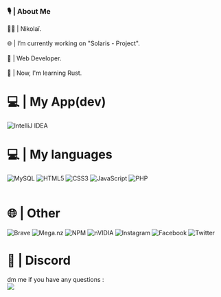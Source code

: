 ### 🎙️ | About Me<br>
🧍‍♂️  | Nikolaï.
<br><br>
🌐 | I’m currently working on "Solaris - Project".
<br><br>
💼 | Web Developer.
<br><br>
🤔 | Now, I'm learning Rust.
<br>

# 💻 | My App(dev)<br> 
![IntelliJ IDEA](https://img.shields.io/badge/IntelliJIDEA-000000.svg?style=for-the-badge&logo=intellij-idea&logoColor=white)

# 💻 | My languages<br> 
![MySQL](https://img.shields.io/badge/mysql-%2300f.svg?style=for-the-badge&logo=mysql&logoColor=white) ![HTML5](https://img.shields.io/badge/html5-%23E34F26.svg?style=for-the-badge&logo=html5&logoColor=white) ![CSS3](https://img.shields.io/badge/css3-%231572B6.svg?style=for-the-badge&logo=css3&logoColor=white) ![JavaScript](https://img.shields.io/badge/javascript-%23323330.svg?style=for-the-badge&logo=javascript&logoColor=%23F7DF1E) ![PHP](https://img.shields.io/badge/php-%23777BB4.svg?style=for-the-badge&logo=php&logoColor=white)<br><br>

# 🌐 | Other<br> 
![Brave](https://img.shields.io/badge/Brave-FB542B?style=for-the-badge&logo=Brave&logoColor=white) ![Mega.nz](https://img.shields.io/badge/Mega-%23D90007.svg?style=for-the-badge&logo=Mega&logoColor=white) ![NPM](https://img.shields.io/badge/NPM-%23000000.svg?style=for-the-badge&logo=npm&logoColor=white) ![nVIDIA](https://img.shields.io/badge/nVIDIA-%2376B900.svg?style=for-the-badge&logo=nVIDIA&logoColor=white) ![Instagram](https://img.shields.io/badge/Instagram-%23E4405F.svg?style=for-the-badge&logo=Instagram&logoColor=white) ![Facebook](https://img.shields.io/badge/Facebook-%231877F2.svg?style=for-the-badge&logo=Facebook&logoColor=white) ![Twitter](https://img.shields.io/badge/Twitter-%231DA1F2.svg?style=for-the-badge&logo=Twitter&logoColor=white)<br> 

# 📱 | Discord<br> 
dm me if you have any questions : <br> 
![](https://dcbadge.vercel.app/api/shield/913513680178663445)
